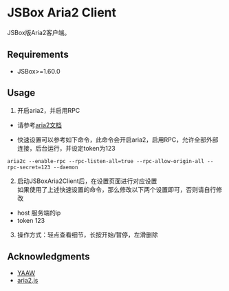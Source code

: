 # JSBox Aria2 Client
JSBox版Aria2客户端。

## Requirements
- JSBox>=1.60.0

## Usage
1. 开启aria2，并启用RPC
- 请参考[aria2文档](https://aria2.github.io/manual/en/html/aria2c.html)

- 快速设置可以参考如下命令，此命令会开启aria2，启用RPC，允许全部外部连接，后台运行，并设定token为123

```
aria2c --enable-rpc --rpc-listen-all=true --rpc-allow-origin-all --rpc-secret=123 --daemon 
```

2. 启动JSBoxAria2Client后，在设置页面进行对应设置  
如果使用了上述快速设置的命令，那么修改以下两个设置即可，否则请自行修改
- host 服务端的ip
- token 123

3. 操作方式：轻点查看细节，长按开始/暂停，左滑删除


## Acknowledgments
- [YAAW](https://github.com/binux/yaaw)
- [aria2.js](https://github.com/sonnyp/aria2.js)
